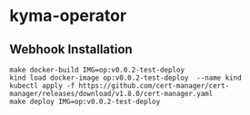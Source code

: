 # kyma-operator


## Webhook Installation

```shell
make docker-build IMG=op:v0.0.2-test-deploy 
kind load docker-image op:v0.0.2-test-deploy  --name kind 
kubectl apply -f https://github.com/cert-manager/cert-manager/releases/download/v1.8.0/cert-manager.yaml
make deploy IMG=op:v0.0.2-test-deploy 
```